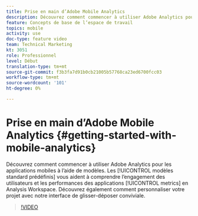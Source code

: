 ```yaml
---
title: Prise en main d’Adobe Mobile Analytics
description: Découvrez comment commencer à utiliser Adobe Analytics pour les applications mobiles à l’aide de modèles. Les modèles standard prédéfinis vous aident à comprendre les mesures d’engagement des utilisateurs et de performances des applications en Analysis Workspace. Découvrez également comment personnaliser votre projet avec notre interface de glisser-déposer conviviale.
feature: Concepts de base de l’espace de travail
topics: mobile
activity: use
doc-type: feature video
team: Technical Marketing
kt: 3051
role: Professionnel
level: Début
translation-type: tm+mt
source-git-commit: f3b3fa7d91b0cb21005b57768ca23ed6700fcc03
workflow-type: tm+mt
source-wordcount: '101'
ht-degree: 0%

---
```



# Prise en main d’Adobe Mobile Analytics {#getting-started-with-mobile-analytics}

Découvrez comment commencer à utiliser Adobe Analytics pour les applications mobiles à l’aide de modèles. Les [!UICONTROL modèles standard prédéfinis] vous aident à comprendre l’engagement des utilisateurs et les performances des applications [!UICONTROL metrics] en Analysis Workspace. Découvrez également comment personnaliser votre projet avec notre interface de glisser-déposer conviviale.

>[!VIDEO](https://video.tv.adobe.com/v/27826/?quality=12)

